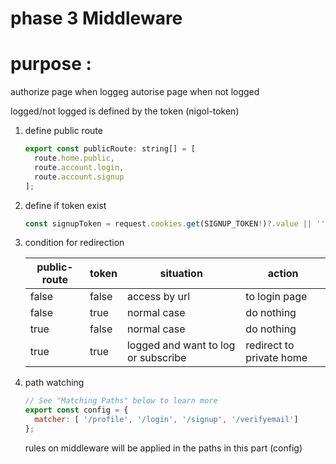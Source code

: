# phase 3 Middleware

# purpose :

authorize page when loggeg
autorise page when not logged

logged/not logged is defined by the token (nigol-token)

1. define public route
   ```js
   export const publicRoute: string[] = [
     route.home.public,
     route.account.login,
     route.account.signup
   ];
   ```
1. define if token exist

   ```js
   const signupToken = request.cookies.get(SIGNUP_TOKEN!)?.value || '';

   ```

1. condition for redirection

    | public-route | token | situation                           | action                   |
    | ------------ | ----- | ----------------------------------- | ------------------------ |
    | false        | false | access by url                       | to login page            |
    | false        | true  | normal case                         | do nothing               |
    | true         | false | normal case                         | do nothing               |
    | true         | true  | logged and want to log or subscribe | redirect to private home |

1. path watching 
    ```js
    // See "Matching Paths" below to learn more
    export const config = {
      matcher: [ '/profile', '/login', '/signup', '/verifyemail']
    };

    ```
    rules on middleware will be applied in the paths in this part (config)  